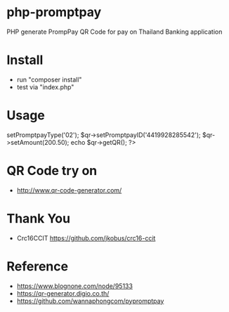 # php-promptpay
PHP generate PrompPay QR Code for pay on Thailand Banking application

# Install
- run "composer install"
- test via "index.php"

# Usage
<?php
include_once("vendor/autoload.php");
use ThaiPromptpay\Promptpay;

$qr = new Promptpay;
$qr->setPromptpayType('02');
$qr->setPromptpayID('4419928285542');
$qr->setAmount(200.50);
echo $qr->getQR();
?>

# QR Code try on
- http://www.qr-code-generator.com/

# Thank You
 - Crc16CCIT https://github.com/jkobus/crc16-ccit

# Reference
- https://www.blognone.com/node/95133
- https://qr-generator.digio.co.th/
- https://github.com/wannaphongcom/pypromptpay
